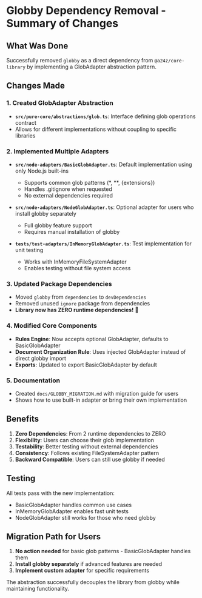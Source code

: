 # Globby Dependency Removal - Summary of Changes

## What Was Done

Successfully removed `globby` as a direct dependency from `@a24z/core-library` by implementing a GlobAdapter abstraction pattern.

## Changes Made

### 1. Created GlobAdapter Abstraction
- **`src/pure-core/abstractions/glob.ts`**: Interface defining glob operations contract
- Allows for different implementations without coupling to specific libraries

### 2. Implemented Multiple Adapters
- **`src/node-adapters/BasicGlobAdapter.ts`**: Default implementation using only Node.js built-ins
  - Supports common glob patterns (*, **, {extensions})
  - Handles .gitignore when requested
  - No external dependencies required

- **`src/node-adapters/NodeGlobAdapter.ts`**: Optional adapter for users who install globby separately
  - Full globby feature support
  - Requires manual installation of globby

- **`tests/test-adapters/InMemoryGlobAdapter.ts`**: Test implementation for unit testing
  - Works with InMemoryFileSystemAdapter
  - Enables testing without file system access

### 3. Updated Package Dependencies
- Moved `globby` from `dependencies` to `devDependencies`
- Removed unused `ignore` package from dependencies
- **Library now has ZERO runtime dependencies!** 🎉

### 4. Modified Core Components
- **Rules Engine**: Now accepts optional GlobAdapter, defaults to BasicGlobAdapter
- **Document Organization Rule**: Uses injected GlobAdapter instead of direct globby import
- **Exports**: Updated to export BasicGlobAdapter by default

### 5. Documentation
- Created `docs/GLOBBY_MIGRATION.md` with migration guide for users
- Shows how to use built-in adapter or bring their own implementation

## Benefits

1. **Zero Dependencies**: From 2 runtime dependencies to ZERO
2. **Flexibility**: Users can choose their glob implementation
3. **Testability**: Better testing without external dependencies
4. **Consistency**: Follows existing FileSystemAdapter pattern
5. **Backward Compatible**: Users can still use globby if needed

## Testing

All tests pass with the new implementation:
- BasicGlobAdapter handles common use cases
- InMemoryGlobAdapter enables fast unit tests
- NodeGlobAdapter still works for those who need globby

## Migration Path for Users

1. **No action needed** for basic glob patterns - BasicGlobAdapter handles them
2. **Install globby separately** if advanced features are needed
3. **Implement custom adapter** for specific requirements

The abstraction successfully decouples the library from globby while maintaining functionality.